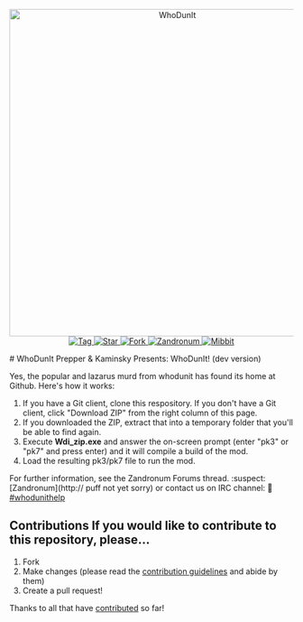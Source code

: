 <p align="center"> <img alt="WhoDunIt" src="https://rawgit.com" width="580">
<br>
<a href="https://github.com/Kamenschy/WhoDunit/tags">
<img src="https://img.shields.io/github/tag/Kamenschy/WhoDunit.svg?label=%20tag%20" alt="Tag">
</a>
<a href="https://github.com/Kamenschy/WhoDunit/stargazers">
<img src="http://github-svg-buttons.herokuapp.com/star.svg?user=Kamenschy&repo=WhoDunit&style=flat&background=007ec6" alt="Star">
</a>
<a href="http://github.com/Kamenschy/WhoDunit/fork">
<img src="http://github-svg-buttons.herokuapp.com/fork.svg?user=Kamenschy&repo=WhoDunit&style=flat&background=007ec6" alt="Fork">
</a> 
<a href="">
<img src="https://img.shields.io/david/dev/StylishThemes/GitHub-Dark.svg?label=%20devDependencies%20" alt="Zandronum">
</a>
<a href="https://chat.mibbit.com/?server=irc.zandronum.com&channel=%23whodunithelp">
<img src="https://img.shields.io/gitter/room/StylishThemes/Github-Dark.js.svg?maxAge=2592000" alt="Mibbit">
</a> 
</p>
# WhoDunIt
Prepper & Kaminsky Presents: WhoDunIt! (dev version)

Yes, the popular and lazarus murd from whodunit has found its home at Github. Here's how it works:

1. If you have a Git client, clone this respository. If you don't have a Git client, click "Download ZIP" from the right column of this page.
2. If you downloaded the ZIP, extract that into a temporary folder that you'll be able to find again.
3. Execute **Wdi_zip.exe** and answer the on-screen prompt (enter "pk3" or "pk7" and press enter) and it will compile a build of the mod.
4. Load the resulting pk3/pk7 file to run the mod.

For further information, see the Zandronum Forums thread. :suspect: [Zandronum](http:// puff not yet sorry)
or contact us on IRC channel: :busts_in_silhouette: [#whodunithelp](https://chat.mibbit.com/?server=irc.zandronum.com&channel=%23whodunithelp)

## Contributions If you would like to contribute to this repository, please... 
1. Fork 
2. Make changes (please read the [contribution guidelines](./.github/CONTRIBUTING.md) and abide by them) 
3. Create a pull request!

Thanks to all that have [contributed](./Whodunit_Beta/Credits/CREDITS.TXT) so far!